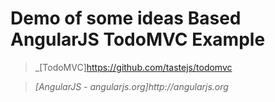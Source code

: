 # Demo of some ideas Based AngularJS TodoMVC Example

> _[TodoMVC]https://github.com/tastejs/todomvc

> _[AngularJS - angularjs.org]http://angularjs.org_